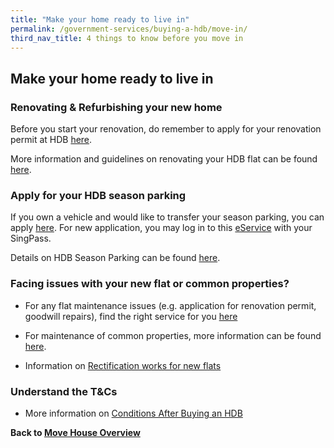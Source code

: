```yaml
---
title: "Make your home ready to live in"
permalink: /government-services/buying-a-hdb/move-in/
third_nav_title: 4 things to know before you move in
---
```


## Make your home ready to live in

### Renovating & Refurbishing your new home

Before you start your renovation, do remember to apply for your renovation permit at HDB [here](https://hdb.gov.sg/cs/infoweb/residential/living-in-an-hdb-flat/renovation/applying-for-approval). 

More information and guidelines on renovating your HDB flat can be found [here](hdb.gov.sg/cs/infoweb/residential/living-in-an-hdb-flat/renovation).


### Apply for your HDB season parking 
If you own a vehicle and would like to transfer your season parking, you can apply [here](https://www.hdb.gov.sg/cs/infoweb/residential/season-parking/season-parking-ticket). For new application, you may log in to this [eService](https://services2.hdb.gov.sg/webapp/BN22PPORTALWeb/eApplication/BN22PApplicationTerms.jsp) with your SingPass. 

Details on HDB Season Parking can be found [here](hdb.gov.sg/cs/infoweb/car-parks/season-parking/season-parking-ticket).


### Facing issues with your new flat or common properties? 

-	For any flat maintenance issues (e.g. application for renovation permit, goodwill repairs), find the right service for you [here](hdb.gov.sg/cs/infoweb/residential/living-in-an-hdb-flat/home-maintenance/professional-help-and-contractors/minor-repairs) 

-	For maintenance of common properties, more information can be found [here](hdb.gov.sg/cs/infoweb/residential/living-in-an-hdb-flat/home-maintenance/function-of-hdb-branches-service-centres-and-town-councils).

- Information on [Rectification works for new flats](https://www.hdb.gov.sg/cs/infoweb/residential/living-in-an-hdb-flat/moving-in/rectification-work-for-new-flats)


### Understand the T&Cs

- More information on [Conditions After Buying an HDB](https://www.hdb.gov.sg/cs/infoweb/residential/buying-a-flat/new/conditions-after-buying)




**Back to [Move House Overview](/government-services/move-house/overview/)**
